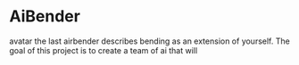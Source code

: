 # AiBender
avatar the last airbender describes bending as an extension of yourself. The goal of this project is to create a team of ai that will 
